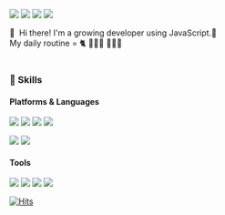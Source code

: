 <p>
  <a href="https://velog.io/@hourlyheejin" target="_blank"><img src="https://img.shields.io/badge/Blog-DD0B78?style=flat-square&logo=GitHub%20Sponsors&logoColor=white"/></a>
  <a href="mailto:developer.heejin@gmail.com" target="_blank"><img src="https://img.shields.io/badge/developerHeejin@gmail.com-EA4335?style=flat-square&logo=Gmail&logoColor=white"/></a>
  <a href="www.linkedin.com/in/HeejinNa" target="_blank"><img src="https://img.shields.io/badge/HeejinNa-0A66C2?style=flat-square&logo=Linkedin&logoColor=white"/></a>
  <a href="https://twitter.com/bonnyandhee" target="_blank"><img src="https://img.shields.io/badge/bonnyandhee-1DA1F2?style=flat-square&logo=Twitter&logoColor=white"/></a>
</p>

<p>
 👋&nbsp; Hi there! I'm a growing developer</b> using JavaScript.🌱 <br/>
  My daily routine = 🐈 👩🏻‍💻 🏃🏻‍♀ <br/><br/>
</p>

### 💪 Skills
#### Platforms & Languages
<p> 
  <img src="https://img.shields.io/badge/HTML5-f16524?style=flat-square&logo=HTML5&logoColor=white"/>
  <img src="https://img.shields.io/badge/CSS3-28a4d8?style=flat-square&logo=CSS3&logoColor=white"/>
  <img src="https://img.shields.io/badge/Bootstrap4-bb43bf?style=flat-square&logo=Bootstrap&logoColor=white"/>
  <img src="https://img.shields.io/badge/JavaScript-F7DF1E?style=flat-square&logo=JavaScript&logoColor=black"/>
</p>
<p>
  <img src="https://img.shields.io/badge/Java-007396?style=flat-square&logo=Java&logoColor=white"/>
  <img src="https://img.shields.io/badge/Oracle-F80000?style=flat-square&logo=Oracle&logoColor=white"/>
</p>

#### Tools
<p>
  <img src="https://img.shields.io/badge/Git-F05032?style=flat-square&logo=Git&logoColor=white"/>
  <img src="https://img.shields.io/badge/Trello-0079bf?style=flat-square&logo=Trello&logoColor=white"/>
  <img src="https://img.shields.io/badge/Slack-ff61ed?style=flat-square&logo=Slack&logoColor=white"/>
  <img src="https://img.shields.io/badge/Notion-black?style=flat-square&logo=Notion&logoColor=white"/>
</p>

  
  [![Hits](https://hits.seeyoufarm.com/api/count/incr/badge.svg?url=https%3A%2F%2Fgithub.com%2Fheejinna&count_bg=%2387C9E3&title_bg=%23A5A3A3&icon=&icon_color=%23E7E7E7&title=hits&edge_flat=false)](https://hits.seeyoufarm.com)



<!--
**heejinna/heejinna** is a ✨ _special_ ✨ repository because its `README.md` (this file) appears on your GitHub profile.

Here are some ideas to get you started:

- 🔭 I’m currently working on ...
- 🌱 I’m currently learning ...
- 👯 I’m looking to collaborate on ...
- 🤔 I’m looking for help with ...
- 💬 Ask me about ...
- 📫 How to reach me: ...
- 😄 Pronouns: ...
- ⚡ Fun fact: ...
-->
